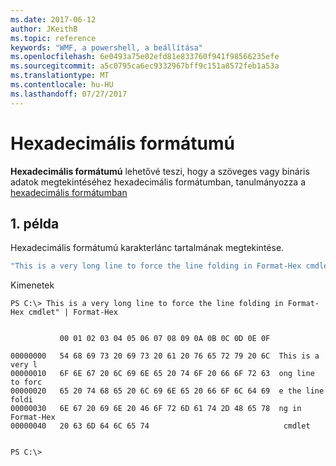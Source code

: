 ```yaml
---
ms.date: 2017-06-12
author: JKeithB
ms.topic: reference
keywords: "WMF, a powershell, a beállítása"
ms.openlocfilehash: 6e0493a75e02efd81e833760f941f98566235efe
ms.sourcegitcommit: a5c0795ca6ec9332967bff9c151a8572feb1a53a
ms.translationtype: MT
ms.contentlocale: hu-HU
ms.lasthandoff: 07/27/2017
---
```

# <a name="format-hex"></a>Hexadecimális formátumú
**Hexadecimális formátumú** lehetővé teszi, hogy a szöveges vagy bináris adatok megtekintéséhez hexadecimális formátumban, tanulmányozza a [hexadecimális formátumban](https://msdn.microsoft.com/en-us/powershell/reference/5.1/microsoft.powershell.utility/format-hex)

## <a name="example-1"></a>1. példa
Hexadecimális formátumú karakterlánc tartalmának megtekintése.

```powershell
"This is a very long line to force the line folding in Format-Hex cmdlet" | Format-Hex
```

Kimenetek
```
PS C:\> This is a very long line to force the line folding in Format-Hex cmdlet" | Format-Hex


           00 01 02 03 04 05 06 07 08 09 0A 0B 0C 0D 0E 0F

00000000   54 68 69 73 20 69 73 20 61 20 76 65 72 79 20 6C  This is a very l
00000010   6F 6E 67 20 6C 69 6E 65 20 74 6F 20 66 6F 72 63  ong line to forc
00000020   65 20 74 68 65 20 6C 69 6E 65 20 66 6F 6C 64 69  e the line foldi
00000030   6E 67 20 69 6E 20 46 6F 72 6D 61 74 2D 48 65 78  ng in Format-Hex
00000040   20 63 6D 64 6C 65 74                              cmdlet         


PS C:\>
```

